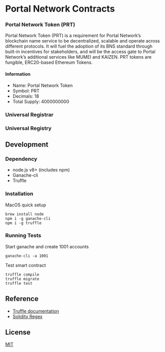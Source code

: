 # Portal Network Contracts

### Portal Network Token (PRT)
Portal Network Token (PRT) is a requirement for Portal Network’s blockchain name service to be decentralized, scalable and operate across different protocols. It will fuel the adoption of its BNS standard through built-in incentives for stakeholders, and will be the access gate to Portal Network’s additional services like MUMEI and KAIZEN. PRT tokens are fungible, ERC20-based Ethereum Tokens. 

#### Information
- Name: Portal Network Token
- Symbol: PRT
- Decimals: 18
- Total Supply: 4000000000

### Universal Registrar

### Universal Registry

## Development

### Dependency
- node.js v8+ (includes npm)
- Ganache-cli
- Truffle

### Installation

MacOS quick setup
```
brew install node
npm i -g ganache-cli
npm i -g truffle
```

### Running Tests

Start ganache and create 1001 accounts

```
ganache-cli -a 1001
```

Test smart contract

```
truffle compile
truffle migrate
truffle test
```

## Reference
- [Truffle documentation](http://truffleframework.com/docs/)
- [Solidity Regex](https://github.com/gnidan/solregex)

## License
[MIT](./LICENSE)
